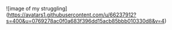 ![image of my struggling] (https://avatars1.githubusercontent.com/u/66237912?s=400&u=0769278ac0f0a683f396dd15acb85bbb010330d8&v=4)
